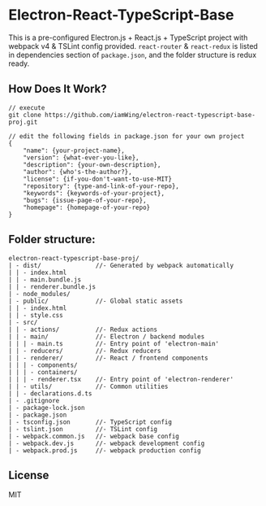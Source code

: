 # **Electron-React-TypeScript-Base**

This is a pre-configured Electron.js + React.js + TypeScript project with 
webpack v4 & TSLint config provided. `react-router` & `react-redux` is listed 
in dependencies section of `package.json`, and the folder structure is redux 
ready.

## **How Does It Work?**
```
// execute
git clone https://github.com/iamWing/electron-react-typescript-base-proj.git

// edit the following fields in package.json for your own project
{
    "name": {your-project-name},
    "version": {what-ever-you-like},
    "description": {your-own-description},
    "author": {who's-the-author?},
    "license": {if-you-don't-want-to-use-MIT}
    "repository": {type-and-link-of-your-repo},
    "keywords": {keywords-of-your-project},
    "bugs": {issue-page-of-your-repo},
    "homepage": {homepage-of-your-repo}
}
```

## **Folder structure:**
```
electron-react-typescript-base-proj/
| - dist/               //- Generated by webpack automatically
| | - index.html
| | - main.bundle.js
| | - renderer.bundle.js
| - node_modules/
| - public/             //- Global static assets
| | - index.html
| | - style.css
| - src/
| | - actions/          //- Redux actions
| | - main/             //- Electron / backend modules
| | | - main.ts         //- Entry point of 'electron-main'
| | - reducers/         //- Redux reducers
| | - renderer/         //- React / frontend components
| | | - components/
| | | - containers/
| | | - renderer.tsx    //- Entry point of 'electron-renderer'
| | - utils/            //- Common utilities
| | - declarations.d.ts
| - .gitignore
| - package-lock.json
| - package.json
| - tsconfig.json       //- TypeScript config
| - tslint.json         //- TSLint config
| - webpack.common.js   //- webpack base config
| - webpack.dev.js      //- webpack development config
| - webpack.prod.js     //- webpack production config
```

## **License**

MIT